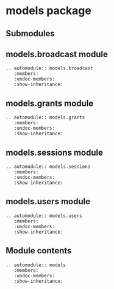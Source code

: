 # models package

## Submodules

## models.broadcast module

```{eval-rst}
.. automodule:: models.broadcast
   :members:
   :undoc-members:
   :show-inheritance:
```

## models.grants module

```{eval-rst}
.. automodule:: models.grants
   :members:
   :undoc-members:
   :show-inheritance:
```

## models.sessions module

```{eval-rst}
.. automodule:: models.sessions
   :members:
   :undoc-members:
   :show-inheritance:
```

## models.users module

```{eval-rst}
.. automodule:: models.users
   :members:
   :undoc-members:
   :show-inheritance:
```

## Module contents

```{eval-rst}
.. automodule:: models
   :members:
   :undoc-members:
   :show-inheritance:
```
